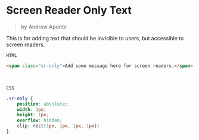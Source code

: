 # Screen Reader Only Text
> by Andrew Aponte

This is for adding text that should be invisible to users, but accessible to screen readers.

`HTML`
``` html
<span class="sr-only">Add some message here for screen readers.</span>
```

<br>

`CSS`
``` css
.sr-only {
    position: absolute;
    width: 1px;
    height: 1px;
    overflow: hidden;
    clip: rect(1px, 1px, 1px, 1px);
}
```
